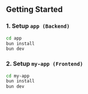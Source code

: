 ## Getting Started

### 1. Setup `app (Backend)`

```bash
cd app
bun install
bun dev
```

### 2. Setup `my-app (Frontend)`

```bash
cd my-app
bun install
bun dev
```
